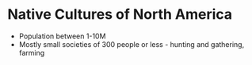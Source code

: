 # Native Cultures of North America
- Population between 1-10M
- Mostly small societies of 300 people or less - hunting and gathering, farming
<!--stackedit_data:
eyJoaXN0b3J5IjpbNzk5ODQyMTU2XX0=
-->